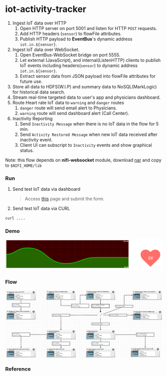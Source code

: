 iot-activity-tracker
====================

1. Ingest IoT data over HTTP
    1. Open HTTP server on port 5001 and listen for HTTP `POST` requests.
    2. Add HTTP headers (`sensor`) to flowFile attributes. 
    2. Publish HTTP payload to **EventBus**'s dynamic address `iot.in.${sensor}`.
2. Ingest IoT data over WebSocket.
    1. Open EventBus-WebSocket bridge on port 5555.
    2. Let external (JavaScript), and internal(ListenHTTP) clients to publish IoT events including headers(`sensor`) to dynamic address `iot.in.${sensor}`.
    3. Extract sensor data from JSON payload into flowFile attributes for future use.
3. Store all data to HDFS(W.I.P) and summary data to NoSQL(MarkLogic) for historical data search.
4. Stream real-time targeted data to user's app and physicians dashboard. 
5. Route Heart rate IoT data to `warning` and `danger` routes
    1. `danger` route will send email alert to Physicians.
    2. `warning` route will send dashboard alert (Call Center).
6. Inactivity Reporting
    1. Send `Inactivity Message` when there is no IoT data in the flow for 5 min.
    2. Send `Activity Restored Message` when new IoT data received after inactivity event. 
    3. Client UI can subscript to `Inactivity` events and show graphical status. 
       
Note: this flow depends on **nifi-websocket** module, download [nar](https://github.com/xmlking/nifi-websocket/releases/download/0.1.0/nifi-websocket-0.1.0-SNAPSHOT.nar) and copy to `$NIFI_HOME/lib`

### Run
1. Send test IoT data via dashboard 
    > Access [this](./dashboard/heartrate.html) page and submit the form. 
2. Send test IoT data via CURL
```bash
curl ....
```

### Demo
![streaming logs](./iot-demo.png)

### Flow
![logs dataflow](./iot-flow.png)

### Reference 
